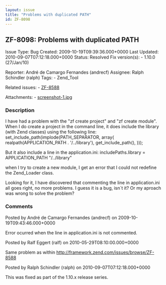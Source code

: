 ```yaml
---
layout: issue
title: "Problems with duplicated PATH"
id: ZF-8098
---
```


ZF-8098: Problems with duplicated PATH
--------------------------------------

 Issue Type: Bug Created: 2009-10-19T09:39:36.000+0000 Last Updated: 2010-09-07T07:12:18.000+0000 Status: Resolved Fix version(s): - 1.10.0 (27/Jan/10)
 
 Reporter:  André de Camargo Fernandes (andrecf)  Assignee:  Ralph Schindler (ralph)  Tags: - Zend\_Tool
 
 Related issues: - [ZF-8588](/issues/browse/ZF-8588)
 
 Attachments: - [screenshot-1.jpg](/issues/secure/attachment/12321/screenshot-1.jpg)
 
### Description

I have had a problem with the "zf create project" and "zf create module". When I do create a project in the command line, it does include the library (with Zend classes) using the following line: set\_include\_path(implode(PATH\_SEPARATOR, array( realpath(APPLICATION\_PATH . '/../library'), get\_include\_path(), )));

But it also include a line in the application.ini: includePaths.library = APPLICATION\_PATH "/../library"

when I try to create a new module, I get an error that I could not redefine the Zend\_Loader class.

Looking for it, I have discovered that commenting the line in application.ini all goes right, no more problems. I guess it is a bug, isn´t it? Or my aproach was wrong to solve the problem?

 

 

### Comments

Posted by André de Camargo Fernandes (andrecf) on 2009-10-19T09:43:46.000+0000

Error ocurred when the line in application.ini is not commented.

 

 

Posted by Ralf Eggert (ralf) on 2010-05-29T08:10:00.000+0000

Same problem as within <http://framework.zend.com/issues/browse/ZF-8588>

 

 

Posted by Ralph Schindler (ralph) on 2010-09-07T07:12:18.000+0000

This was fixed as part of the 1.10.x release series.

 

 